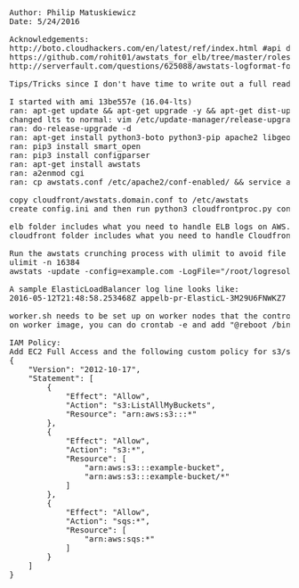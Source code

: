 <pre>
Author: Philip Matuskiewicz
Date: 5/24/2016

Acknowledgements:
http://boto.cloudhackers.com/en/latest/ref/index.html #api documentation, especially S3, SQS, VPC and EC2
https://github.com/rohit01/awstats_for_elb/tree/master/roles/awstats
http://serverfault.com/questions/625088/awstats-logformat-for-aws-elastic-load-balancer

Tips/Tricks since I don't have time to write out a full readme...

I started with ami 13be557e (16.04-lts)
ran: apt-get update && apt-get upgrade -y && apt-get dist-upgrade -y
changed lts to normal: vim /etc/update-manager/release-upgrades
ran: do-release-upgrade -d
ran: apt-get install python3-boto python3-pip apache2 libgeo-ipfree-perl libnet-ip-perl python3-iso8601 python3-tz libnet-dns-perl
ran: pip3 install smart_open
ran: pip3 install configparser
ran: apt-get install awstats
ran: a2enmod cgi
ran: cp awstats.conf /etc/apache2/conf-enabled/ && service apache2 restart

copy cloudfront/awstats.domain.conf to /etc/awstats
create config.ini and then run python3 cloudfrontproc.py config.ini

elb folder includes what you need to handle ELB logs on AWS... this isn't finished yet
cloudfront folder includes what you need to handle Cloudfront logs on aws

Run the awstats crunching process with ulimit to avoid file problems on large sites:
ulimit -n 16384
awstats -update -config=example.com -LogFile="/root/logresolvemerge.pl datafiles/*.log |"

A sample ElasticLoadBalancer log line looks like:
2016-05-12T21:48:58.253468Z appelb-pr-ElasticL-3M29U6FNWKZ7 62.114.132.221:32658 10.167.134.188:80 0.000024 0.029101 0.000023 200 200 0 839 "GET http://api.example.com:80/api/data.json?key=nebwh37443&LineRef=8 HTTP/1.1" "Server/1 myLib/17 Server/1 Device/Server" - -

worker.sh needs to be set up on worker nodes that the controller can see on port 80, it should be modified to point to controller node (for job progress)
on worker image, you can do crontab -e and add "@reboot /bin/sleep 60 ; /usr/bin/nohup /bin/sh /root/aws-elb-awstats/worker.sh  > /root/aws-elb-awstats/log.txt 2>&1 &"

IAM Policy:
Add EC2 Full Access and the following custom policy for s3/sqs
{
    "Version": "2012-10-17",
    "Statement": [
        {
            "Effect": "Allow",
            "Action": "s3:ListAllMyBuckets",
            "Resource": "arn:aws:s3:::*"
        },
        {
            "Effect": "Allow",
            "Action": "s3:*",
            "Resource": [
                "arn:aws:s3:::example-bucket",
                "arn:aws:s3:::example-bucket/*"
            ]
        },
        {
            "Effect": "Allow",
            "Action": "sqs:*",
            "Resource": [
                "arn:aws:sqs:*"
            ]
        }
    ]
}

</pre>
